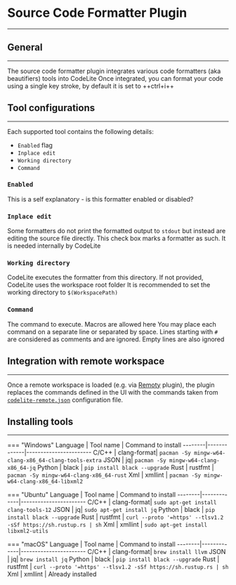 # Source Code Formatter Plugin
---

## General
---

The source code formatter plugin integrates various code formatters (aka beautifiers) tools into CodeLite
Once integrated, you can format your code using a single key stroke, by default it is set to ++ctrl+i++

## Tool configurations
---

Each supported tool contains the following details:

- `Enabled` flag
- `Inplace edit`
- `Working directory`
- `Command`

### `Enabled`

This is a self explanatory - is this formatter enabled or disabled?

### `Inplace edit`

Some formatters do not print the formatted output to `stdout` but instead are editing the source file directly.
This check box marks a formatter as such. It is needed internally by CodeLite

### `Working directory`

CodeLite executes the formatter from this directory. If not provided, CodeLite uses the workspace root folder
It is recommended to set the working directory to `$(WorkspacePath)`

### `Command`

The command to execute. Macros are allowed here
You may place each command on a separate line or separated by space. Lines starting with `#` are considered as comments and are ignored.
Empty lines are also ignored

## Integration with remote workspace
---

Once a remote workspace is loaded (e.g. via [Remoty][1] plugin), the plugin replaces the commands defined in the UI
with the commands taken from [`codelite-remote.json`][2] configuration file.


## Installing tools
---

=== "Windows"
    Language | Tool name | Command to install
    --------|-------------|-----------------------
    C/C++ | clang-format| `pacman -Sy mingw-w64-clang-x86_64-clang-tools-extra`
    JSON | jq| `pacman -Sy mingw-w64-clang-x86_64-jq`
    Python | black | `pip install black --upgrade`
    Rust | rustfmt | `pacman -Sy mingw-w64-clang-x86_64-rust`
    Xml | xmllint | `pacman -Sy mingw-w64-clang-x86_64-libxml2`

=== "Ubuntu"
    Language | Tool name | Command to install
    --------|-------------|-----------------------
    C/C++ | clang-format| `sudo apt-get install clang-tools-12`
    JSON | jq| `sudo apt-get install jq`
    Python | black | `pip install black --upgrade`
    Rust | rustfmt | `curl --proto '=https' --tlsv1.2 -sSf https://sh.rustup.rs | sh`
    Xml | xmllint | `sudo apt-get install libxml2-utils`

=== "macOS"
    Language | Tool name | Command to install
    --------|-------------|-----------------------
    C/C++ | clang-format| `brew install llvm`
    JSON | jq| `brew install jq`
    Python | black | `pip install black --upgrade`
    Rust | rustfmt | `curl --proto '=https' --tlsv1.2 -sSf https://sh.rustup.rs | sh`
    Xml | xmllint | Already installed

 [1]: /plugins/remoty
 [2]: /plugins/remoty/#remote-configuration-codelite-remotejson

